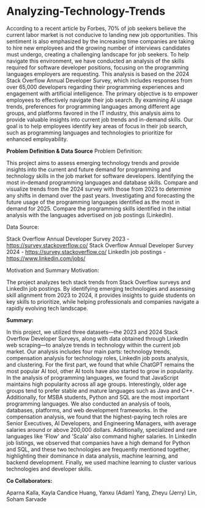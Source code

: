 # Analyzing-Technology-Trends
According to a recent article by Forbes, 70% of job seekers believe the current labor market is not conducive to landing new job opportunities. This sentiment is also emphasized by the increasing time companies are taking to hire new employees and the growing number of interviews candidates must undergo, creating a challenging landscape for job seekers. To help navigate this environment, we have conducted an analysis of the skills required for software developer positions, focusing on the programming languages employers are requesting. This analysis is based on the 2024 Stack Overflow Annual Developer Survey, which includes responses from over 65,000 developers regarding their programming experiences and engagement with artificial intelligence. The primary objective is to empower employees to effectively navigate their job search. By examining AI usage trends, preferences for programming languages among different age groups, and platforms favored in the IT industry, this analysis aims to provide valuable insights into current job trends and in-demand skills. Our goal is to help employees identify key areas of focus in their job search, such as programming languages and technologies to prioritize for enhanced employability.

**Problem Definition & Data Source**
Problem Definition:

This project aims to assess emerging technology trends and provide insights into the current and future demand for programming and technology skills in the job market for software developers. Identifying the most in-demand programming languages and database skills. Compare and visualize trends from the 2024 survey with those from 2023 to determine any shifts in demand over the past years. Investigating and forecasting the future usage of the programming languages identified as the most in demand for 2025. Compare the programming skills identified in the initial analysis with the languages advertised on job postings (LinkedIn).

Data Source:

Stack Overflow Annual Developer Survey 2023 - https://survey.stackoverflow.co/ Stack Overflow Annual Developer Survey 2024 - https://survey.stackoverflow.co/ LinkedIn job postings - https://www.linkedin.com/jobs/

Motivation and Summary
Motivation:

The project analyzes tech stack trends from Stack Overflow surveys and LinkedIn job postings. By identifying emerging technologies and assessing skill alignment from 2023 to 2024, it provides insights to guide students on key skills to prioritize, while helping professionals and companies navigate a rapidly evolving tech landscape.

**Summary:**

In this project, we utilized three datasets—the 2023 and 2024 Stack Overflow Developer Surveys, along with data obtained through LinkedIn web scraping—to analyze trends in technology within the current job market. Our analysis includes four main parts: technology trends, compensation analysis for technology roles, LinkedIn job posts analysis, and clustering. For the first part, we found that while ChatGPT remains the most popular AI tool, other AI tools have also started to grow in popularity. In the analysis of programming languages, we found that JavaScript maintains high popularity across all age groups. Interestingly, older age groups tend to prefer stable and mature languages such as Java and C++. Additionally, for MSBA students, Python and SQL are the most important programming languages. We also conducted an analysis of tools, databases, platforms, and web development frameworks. In the compensation analysis, we found that the highest-paying tech roles are Senior Executives, AI Developers, and Engineering Managers, with average salaries around or above 200,000 dollars. Additionally, specialized and rare languages like 'Flow' and 'Scala' also command higher salaries. In LinkedIn job listings, we observed that companies have a high demand for Python and SQL, and these two technologies are frequently mentioned together, highlighting their dominance in data analysis, machine learning, and backend development. Finally, we used machine learning to cluster various technologies and developer skills.

**Co Collaborators:**

Aparna Kalla, Kayla Candice Huang, Yanxu (Adam) Yang, Zheyu (Jerry) Lin, Soham Sarvade
